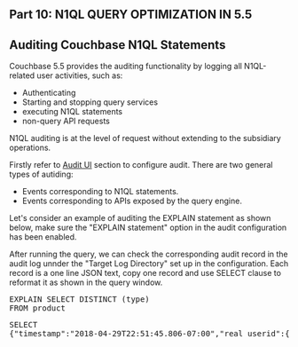 ## <b> Part 10: N1QL QUERY OPTIMIZATION IN 5.5 </b>

## Auditing Couchbase N1QL Statements

Couchbase 5.5 provides the auditing functionality by logging all N1QL-related user activities, such as:
- Authenticating
- Starting and stopping query services
- executing N1QL statements
- non-query API requests

N1QL auditing is at the level of request without extending to the subsidiary operations.

Firstly refer to [Audit UI][url1] section to configure audit.
There are two general types of autiding:
- Events corresponding to N1QL statements.
- Events corresponding to APIs exposed by the query engine.

Let's consider an example of auditing the EXPLAIN statement as shown below, make sure the "EXPLAIN statement" option in the audit configuration has been enabled.

After running the query, we can check the corresponding audit record in the audit log unnder the "Target Log Directory" set up in the configuration. 
Each record is a one line JSON text, copy one record and use SELECT clause to reformat it as shown in the query window. 
<br>
<pre>
EXPLAIN SELECT DISTINCT (type) 
FROM product
</pre>

<pre id="example">
SELECT 
{"timestamp":"2018-04-29T22:51:45.806-07:00","real_userid":{"domain":"builtin","user":"Administrator"},"requestId":"e570876b-de4d-4826-9860-6f786301bd02","statement":"explain select DISTINCT (type) from product","clientContextId":"f3758acd-38f1-4a67-82a8-ec965988abdd","isAdHoc":true,"userAgent":"Mozilla/5.0 (Macintosh; Intel Mac OS X 10_13_3) AppleWebKit/537.36 (KHTML, like Gecko) Chrome/65.0.3325.181 Safari/537.36 (Couchbase Query Workbench (5.5.0-2469-enterprise))","node":"127.0.0.1:8091","status":"success","metrics":{"elapsedTime":"1.698ms","executionTime":"1.672ms","resultCount":1,"resultSize":548},"id":28673,"name":"EXPLAIN statement","description":"A N1QL EXPLAIN statement was executed"}
</pre>


[url1]: <https://developer.couchbase.com/documentation/server/5.5/security/n1ql-auditing.html>
